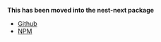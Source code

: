 **This has been moved into the nest-next package**

- [Github](https://github.com/kyle-mccarthy/nest-next)
- [NPM](https://www.npmjs.com/package/nest-next)
